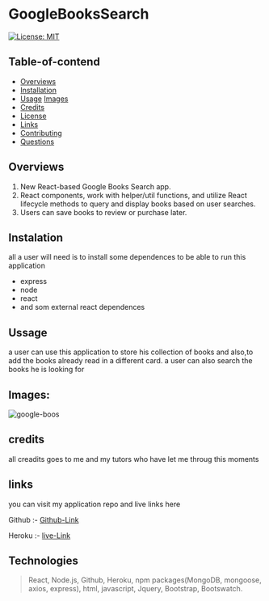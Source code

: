 # GoogleBooksSearch
[![License: MIT](https://img.shields.io/badge/License-MIT-yellow.svg)](https://opensource.org/licenses/MIT)

## Table-of-contend

-   [Overviews](#overviews)
-   [Installation](#installation)
-   [Usage](#usage)
    [Images](#images)
-   [Credits](#credits)
-   [License](#license)
-   [Links](#links)
-   [Contributing](#contributing)
-   [Questions](#questions)


## Overviews
1. New React-based Google Books Search app. 
2. React components, work with helper/util functions, and utilize React lifecycle methods to query and display books based on user searches. 
3. Users can save books to review or purchase later.

## Instalation

all a user will need is to install some dependences to be able to run this application
- express
- node
- react
- and som external react dependences

## Ussage


a user can use this application to store his collection of books 
and also,to add the books already read in a different card.
a user can also search the books he is looking for 

## Images:
![google-boos](https://user-images.githubusercontent.com/71171928/111062402-d05c1580-84a8-11eb-98a5-7eb72e012bd0.PNG)


## credits

all creadits goes to me and my tutors who have let me throug
this moments

## links
you can visit my application repo and live links here

Github :- [Github-Link](#https://github.com/chunga-codder/Google-Books-Search)

Heroku :- [live-Link](#https://as-book-search.herokuapp.com/)


## Technologies
> React, Node.js, Github, Heroku, npm packages(MongoDB, mongoose, axios, express), html, javascript, Jquery, Bootstrap, Bootswatch.


